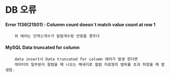 # DB 오류 


#### Error 1136(21S01) : Columm count doesn`t match value count at row 1

        위 에러는 인덱스개수가 칼럼개수랑 안맞을 경우다


#### MySQL Data truncated for column

        data insert시 Data truncated for column 에러가 발생 한다면 
        데이터의 일부분이 잘렸을 때 나오는 메세지로 컬럼 자료형의 범위를 초과 하였을 때 발생함.
